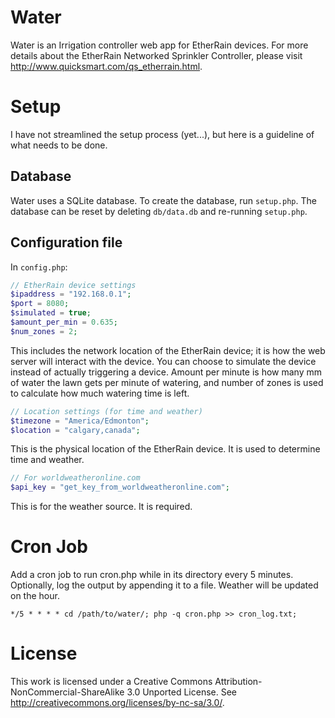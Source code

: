 # Water

Water is an Irrigation controller web app for EtherRain devices.
For more details about the EtherRain Networked Sprinkler Controller, please visit
http://www.quicksmart.com/qs_etherrain.html.

# Setup

I have not streamlined the setup process (yet...), but here is a guideline of what needs to be done.

## Database

Water uses a SQLite database. To create the database, run `setup.php`. The database can be reset by deleting `db/data.db` and re-running `setup.php`.

## Configuration file

In `config.php`:

```php
// EtherRain device settings
$ipaddress = "192.168.0.1";
$port = 8080;
$simulated = true;
$amount_per_min = 0.635;
$num_zones = 2;
```

This includes the network location of the EtherRain device; it is how the web server will interact with the device. You can choose to simulate the device instead of actually triggering a device. Amount per minute is how many mm of water the lawn gets per minute of watering, and number of zones is used to calculate how much watering time is left.

```php
// Location settings (for time and weather)
$timezone = "America/Edmonton";
$location = "calgary,canada";
```

This is the physical location of the EtherRain device. It is used to determine time and weather.

```php
// For worldweatheronline.com
$api_key = "get_key_from_worldweatheronline.com";
```

This is for the weather source. It is required.

# Cron Job

Add a cron job to run cron.php while in its directory every 5 minutes. Optionally, log the output by appending it to a file.
Weather will be updated on the hour.

```
*/5 * * * * cd /path/to/water/; php -q cron.php >> cron_log.txt;
```

# License

This work is licensed under a Creative Commons Attribution-NonCommercial-ShareAlike 3.0 Unported License.
See http://creativecommons.org/licenses/by-nc-sa/3.0/.


